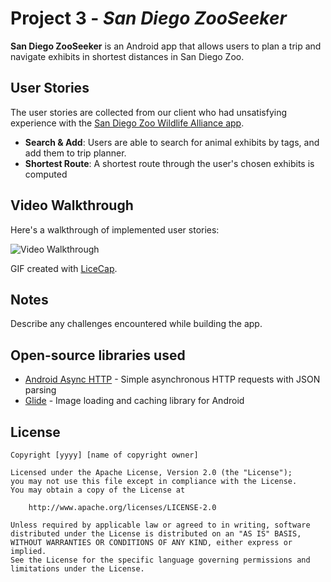 # Project 3 - *San Diego ZooSeeker*

**San Diego ZooSeeker** is an Android app that allows users to plan a trip and navigate exhibits in shortest distances in San Diego Zoo. 

## User Stories
The user stories are collected from our client who had unsatisfying experience with the [San Diego Zoo Wildlife Alliance app](https://play.google.com/store/apps/details?id=com.seamgen.sandiegozoo.zoo&hl=en_US&gl=US). 
* **Search & Add**: Users are able to search for animal exhibits by tags, and add them to trip planner. 
* **Shortest Route**: A shortest route through the user's chosen exhibits is computed

## Video Walkthrough

Here's a walkthrough of implemented user stories:

<img src='http://i.imgur.com/link/to/your/gif/file.gif' title='Video Walkthrough' width='' alt='Video Walkthrough' />

GIF created with [LiceCap](http://www.cockos.com/licecap/).

## Notes

Describe any challenges encountered while building the app.

## Open-source libraries used

- [Android Async HTTP](https://github.com/codepath/CPAsyncHttpClient) - Simple asynchronous HTTP requests with JSON parsing
- [Glide](https://github.com/bumptech/glide) - Image loading and caching library for Android

## License

    Copyright [yyyy] [name of copyright owner]

    Licensed under the Apache License, Version 2.0 (the "License");
    you may not use this file except in compliance with the License.
    You may obtain a copy of the License at

        http://www.apache.org/licenses/LICENSE-2.0

    Unless required by applicable law or agreed to in writing, software
    distributed under the License is distributed on an "AS IS" BASIS,
    WITHOUT WARRANTIES OR CONDITIONS OF ANY KIND, either express or implied.
    See the License for the specific language governing permissions and
    limitations under the License.
